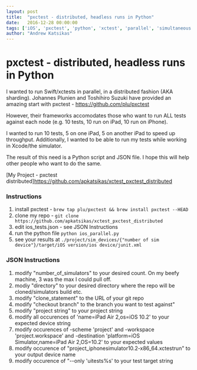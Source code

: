 ```yaml
---
layout: post
title:  "pxctest - distributed, headless runs in Python"
date:   2016-12-28 00:00:00
tags: ['iOS', 'pxctest', 'python', 'xctest', 'parallel', 'simultaneous', 'tests', 'test', 'testing', 'ui', 'simulators', 'swift', 'distributed']
author: "Andrew Katsikas"
---
```


# pxctest - distributed, headless runs in Python

I wanted to run Swift/xctests in parallel, in a distributed fashion (AKA sharding). Johannes Plunien and Toshihiro Suzuki have provided an amazing start with pxctest - https://github.com/plu/pxctest

However, their frameworks accomodates those who want to run ALL tests against each node (e.g. 10 tests, 10 run on iPad, 10 run on iPhone).

I wanted to run 10 tests, 5 on one iPad, 5 on another iPad to speed up throughput. Additionally, I wanted to be able to run my tests while working in Xcode/the simulator.

The result of this need is a Python script and JSON file. I hope this will help other people who want to do the same.

[My Project - pxctest distributed]https://github.com/apkatsikas/xctest_pxctest_distributed

### Instructions
1. install pxctest - ``brew tap plu/pxctest && brew install pxctest --HEAD``
2. clone my repo - ``git clone https://github.com/apkatsikas/xctest_pxctest_distributed ``
3. edit ios_tests.json - see JSON Instructions
4. run the python file ``python ios_parallel.py``
5. see your results at ``./project/sim_devices/{"number of sim device"}/target/iOS version/ios device/junit.xml``

### JSON Instructions
1. modify "number_of_simulators" to your desired count. On my beefy machine, 3 was the max I could pull off.
2. modiy "directory" to your desired directory where the repo will be cloned/simulators build etc.
3. modify "clone_statement" to the URL of your git repo
4. modify "checkout branch" to the branch you want to test against"
5. modify "project string" to your project string
6. modify all occurences of 'name=iPad Air 2,os=iOS 10.2' to your expected device string
7. modify occurences of -scheme 'project' and -workspace 'project.workspace' and -destination 'platform=iOS Simulator,name=iPad Air 2,OS=10.2' to your expected values
8. modify occurence of \"project_iphonesimulator10.2-x86_64.xctestrun\" to your output device name
9. modify occurence of "--only 'uitests%s' to your test target string
